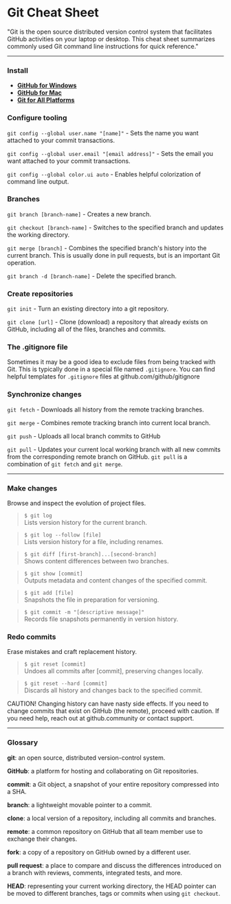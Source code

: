 # Git Cheat Sheet

"Git is the open source distributed version control system that facilitates GitHub activities on your laptop or desktop. This cheat sheet summarizes commonly used Git command line instructions for quick reference."

---

### Install
* [**GitHub for Windows**](https://windows.github.com)<br>
* [**GitHub for Mac**](https://mac.github.com)<br>
* [**Git for All Platforms**](https://git-scm.com)

### Configure tooling

`git config --global user.name "[name]"` - Sets the name you want attached to your commit transactions.

`git config --global user.email "[email address]"` - Sets the email you want attached to your commit transactions.

`git config --global color.ui auto` - Enables helpful colorization of command line output.

### Branches

`git branch [branch-name]` - Creates a new branch.

`git checkout [branch-name]` - Switches to the specified branch and updates the working directory.

`git merge [branch]` - Combines the specified branch's history into the current branch. This is usually done in pull requests, but is an important Git operation.

`git branch -d [branch-name]` - Delete the specified branch.

### Create repositories

`git init` - Turn an existing directory into a git repository.

`git clone [url]` - Clone (download) a repository that already exists on GitHub, including all of the files, branches and commits.

### The .gitignore file

Sometimes it may be a good idea to exclude files from being tracked with Git. 
This is typically done in a special file named `.gitignore`.
You can find helpful templates for `.gitignore` files at github.com/github/gitignore

### Synchronize changes

`git fetch` - Downloads all history from the remote tracking branches.

`git merge` - Combines remote tracking branch into current local branch.

`git push` - Uploads all local branch commits to GitHub

`git pull` - Updates your current local working branch with all new commits from the corresponding remote branch on GitHub. `git pull` is a combination of `git fetch` 
and `git merge`.

---

### Make changes

Browse and inspect the evolution of project files.

> `$ git log`<br>
> Lists version history for the current branch.

> `$ git log --follow [file]`<br>
> Lists version history for a file, including renames.

> `$ git diff [first-branch]...[second-branch]`<br>
> Shows content differences between two branches.

> `$ git show [commit]`<br>
> Outputs metadata and content changes of the specified commit.

> `$ git add [file]`<br>
> Snapshots the file in preparation for versioning.

> `$ git commit -m "[descriptive message]"`<br>
> Records file snapshots permanently in version history.

### Redo commits

Erase mistakes and craft replacement history.

> `$ git reset [commit]`<br>
> Undoes all commits after [commit], preserving changes locally.

> `$ git reset --hard [commit]`<br>
> Discards all history and changes back to the specified commit.

CAUTION! Changing history can have nasty side effects. If you need to change commits that exist on GitHub (the remote), proceed with caution. If you need help, reach out at github.community or contact support.

---

### Glossary

**git**: an open source, distributed version-control system.

**GitHub**: a platform for hosting and collaborating on Git repositories.

**commit**: a Git object, a snapshot of your entire repository compressed into a SHA.

**branch**: a lightweight movable pointer to a commit.

**clone**: a local version of a repository, including all commits and branches.

**remote**: a common repository on GitHub that all team member use to exchange their changes.

**fork**: a copy of a repository on GitHub owned by a different user.

**pull request**: a place to compare and discuss the differences introduced on a branch with reviews, comments, integrated tests, and more.

**HEAD**: representing your current working directory, the HEAD pointer can be moved to different branches, tags or commits when using `git checkout`.

